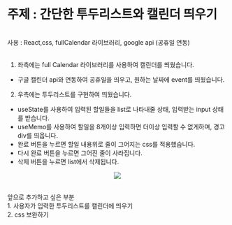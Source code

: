 # 주제 : 간단한 투두리스트와 캘린더 띄우기 
<br/>
사용 : React,css, fullCalendar 라이브러리, google api (공휴일 연동)
<br/>
<br/>

1. 좌측에는 full Calendar 라이브러리를 사용하여 캘린더를 띄웠습니다.
- 구글 캘린더 api와 연동하여 공휴일을 띄우고, 원하는 날짜에 event를 띄웠습니다.
2. 우측에는 투두리스트를 구현하여 띄웠습니다.
- useState를 사용하여 입력된 할일들을 list로 나타내줄 상태, 입력받는 input 상태를 받습니다.
- useMemo를 사용하여 할일을 8개이상 입력하면 더이상 입력할 수 없게하며, 경고 div를 띄웁니다.
- 완료 버튼을 누르면 할일 내용위로 줄이 그어지는 css를 적용했습니다.
- 다시 완료 버튼을 누르면 그어진 줄이 사라집니다.
- 삭제 버튼을 누르면 list에서 삭제됩니다.


<p align='center'>
  <img src='https://github.com/subin1126/TodoList/assets/137139810/f63683ae-d13f-4e5c-97db-58b74a74b182'>
</p>


<br/>
앞으로 추가하고 싶은 부분
<br/>
1. 사용자가 입력한 투두리스트를 캘린더에 띄우기
<br/>
2. css 보완하기


